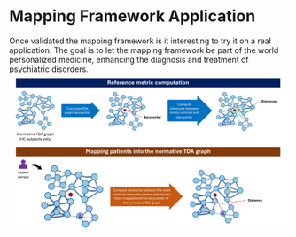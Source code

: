 # Mapping Framework Application
Once validated the mapping framework is it interesting to try it on a real application. The goal is to let the mapping framework be part of the world personalized medicine, enhancing the diagnosis and treatment of psychiatric disorders. 
![Mapping Framework application](/Images/framework_application.png)
